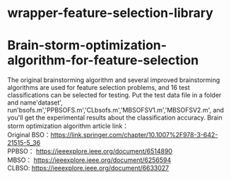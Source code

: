 # wrapper-feature-selection-library

# Brain-storm-optimization-algorithm-for-feature-selection
The original brainstorming algorithm and several improved brainstorming algorithms are used for feature selection problems, and 16 test classifications can be selected for testing.
Put the test data file in a folder and name'dataset', run'bsofs.m','PPBSOFS.m','CLbsofs.m','MBSOFSV1.m','MBSOFSV2.m', and you'll get the experimental results about the classification accuracy.
Brain storm optimization algorithm article link：    
Original BSO：https://link.springer.com/chapter/10.1007%2F978-3-642-21515-5_36    
PPBSO：     https://ieeexplore.ieee.org/document/6514890    
MBSO：      https://ieeexplore.ieee.org/document/6256594    
CLBSO:      https://ieeexplore.ieee.org/document/6633027    
